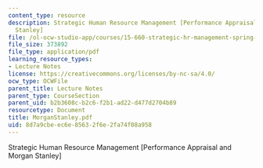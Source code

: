 ```yaml
---
content_type: resource
description: Strategic Human Resource Management [Performance Appraisal and Morgan
  Stanley]
file: /ol-ocw-studio-app/courses/15-660-strategic-hr-management-spring-2003/8d7a9cbeec6e85632f6e2fa74f08a958_MorganStanley.pdf
file_size: 373892
file_type: application/pdf
learning_resource_types:
- Lecture Notes
license: https://creativecommons.org/licenses/by-nc-sa/4.0/
ocw_type: OCWFile
parent_title: Lecture Notes
parent_type: CourseSection
parent_uid: b2b3608c-b2c6-f2b1-ad22-d477d2704b89
resourcetype: Document
title: MorganStanley.pdf
uid: 8d7a9cbe-ec6e-8563-2f6e-2fa74f08a958
---
```

Strategic Human Resource Management [Performance Appraisal and Morgan Stanley]